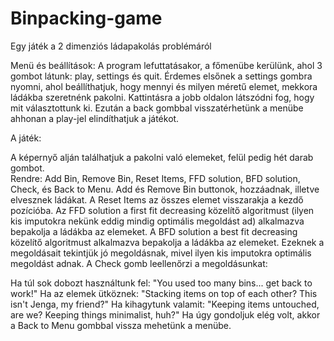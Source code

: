 # Binpacking-game
Egy játék a 2 dimenziós ládapakolás problémáról

Menü és beállítások:
A program lefuttatásakor, a főmenübe kerülünk, ahol 3 gombot látunk: play, settings és quit. 
Érdemes elsőnek a settings gombra nyomni, ahol beállíthatjuk, hogy mennyi és milyen méretű elemet, mekkora ládákba szeretnénk pakolni. 
Kattintásra a jobb oldalon látszódni fog, hogy mit választottunk ki. 
Ezután a back gombbal visszatérhetünk a menübe ahhonan a play-jel elindíthatjuk a játékot. 

A játék:

A képernyő alján találhatjuk a pakolni való elemeket, felül pedig hét darab gombot.  
Rendre: Add Bin, Remove Bin, Reset Items, FFD solution, BFD solution, Check, és Back to Menu. 
Add és Remove Bin buttonok, hozzáadnak, illetve elvesznek ládákat. 
A Reset Items az összes elemet visszarakja a kezdő pozícióba. 
Az FFD solution a first fit decreasing közelítő algoritmust (ilyen kis imputokra nekünk eddig mindig optimális megoldást ad) alkalmazva bepakolja a ládákba az elemeket. 
A BFD solution a best fit decreasing közelítő algoritmust alkalmazva bepakolja a ládákba az elemeket. 
Ezeknek a megoldásait tekintjük jó megoldásnak, mivel ilyen kis imputokra optimális megoldást adnak. 
A Check gomb leellenőrzi a megoldásunkat:

  Ha túl sok dobozt használtunk fel: "You used too many bins... get back to work!" 
  Ha az elemek ütköznek: "Stacking items on top of each other? This isn't Jenga, my friend?" 
  Ha kihagytunk valamit: "Keeping items untouched, are we? Keeping things minimalist, huh?" 
Ha úgy gondoljuk elég volt, akkor a Back to Menu gombbal vissza mehetünk a menübe.
